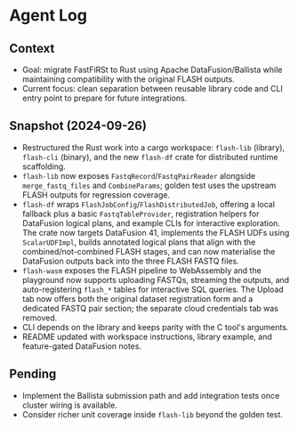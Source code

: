 # Agent Log

## Context

- Goal: migrate FastFiRSt to Rust using Apache DataFusion/Ballista while
  maintaining compatibility with the original FLASH outputs.
- Current focus: clean separation between reusable library code and CLI entry
  point to prepare for future integrations.

## Snapshot (2024-09-26)

- Restructured the Rust work into a cargo workspace: `flash-lib` (library),
  `flash-cli` (binary), and the new `flash-df` crate for distributed runtime
  scaffolding.
- `flash-lib` now exposes `FastqRecord`/`FastqPairReader` alongside
  `merge_fastq_files` and `CombineParams`; golden test uses the upstream FLASH
  outputs for regression coverage.
- `flash-df` wraps `FlashJobConfig`/`FlashDistributedJob`, offering a local
  fallback plus a basic `FastqTableProvider`, registration helpers for
  DataFusion logical plans, and example CLIs for interactive exploration. The
  crate now targets DataFusion 41, implements the FLASH UDFs using
  `ScalarUDFImpl`, builds annotated logical plans that align with the
  combined/not-combined FLASH stages, and can now materialise the DataFusion
  outputs back into the three FLASH FASTQ files.
- `flash-wasm` exposes the FLASH pipeline to WebAssembly and the playground now
  supports uploading FASTQs, streaming the outputs, and auto-registering
  `flash_*` tables for interactive SQL queries. The Upload tab now offers both
  the original dataset registration form and a dedicated FASTQ pair section; the
  separate cloud credentials tab was removed.
- CLI depends on the library and keeps parity with the C tool's arguments.
- README updated with workspace instructions, library example, and feature-gated
  DataFusion notes.

## Pending

- Implement the Ballista submission path and add integration tests once cluster
  wiring is available.
- Consider richer unit coverage inside `flash-lib` beyond the golden test.
